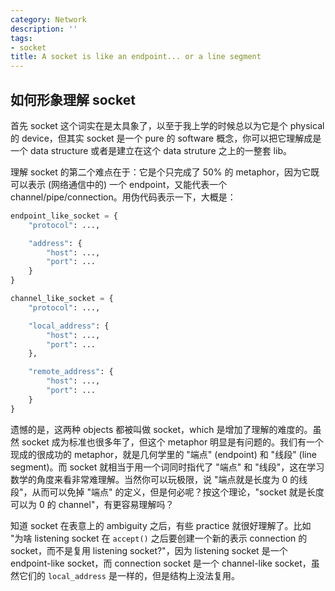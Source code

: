 ```yaml
---
category: Network
description: ''
tags:
- socket
title: A socket is like an endpoint... or a line segment
---
```


## 如何形象理解 socket

首先 socket 这个词实在是太具象了，以至于我上学的时候总以为它是个 physical 的 device，但其实 socket 是一个 pure 的 software 概念，你可以把它理解成是一个 data structure 或者是建立在这个 data struture 之上的一整套 lib。

理解 socket 的第二个难点在于：它是个只完成了 50% 的 metaphor，因为它既可以表示 (网络通信中的) 一个 endpoint，又能代表一个 channel/pipe/connection。用伪代码表示一下，大概是：

```python
endpoint_like_socket = {
    "protocol": ..., 

    "address": {
        "host": ...,
        "port": ...
    }
}

channel_like_socket = {
    "protocol": ..., 

    "local_address": {
        "host": ...,
        "port": ...
    },

    "remote_address": {
        "host": ...,
        "port": ...
    }
}
```

遗憾的是，这两种 objects 都被叫做 socket，which 是增加了理解的难度的。虽然 socket 成为标准也很多年了，但这个 metaphor 明显是有问题的。我们有一个现成的很成功的 metaphor，就是几何学里的 "端点" (endpoint) 和 "线段" (line segment)。而 socket 就相当于用一个词同时指代了 "端点" 和 "线段"，这在学习数学的角度来看非常难理解。当然你可以玩极限，说 "端点就是长度为 0 的线段"，从而可以免掉 "端点" 的定义，但是何必呢？按这个理论，"socket 就是长度可以为 0 的 channel"，有更容易理解吗？

知道 socket 在表意上的 ambiguity 之后，有些 practice 就很好理解了。比如 "为啥 listening socket 在 `accept()` 之后要创建一个新的表示 connection 的 socket，而不是复用 listening socket?"，因为 listening socket 是一个 endpoint-like socket，而 connection socket 是一个 channel-like socket，虽然它们的 `local_address` 是一样的，但是结构上没法复用。
